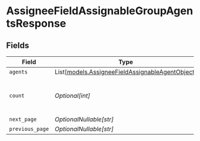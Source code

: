# AssigneeFieldAssignableGroupAgentsResponse


## Fields

| Field                                                                                              | Type                                                                                               | Required                                                                                           | Description                                                                                        |
| -------------------------------------------------------------------------------------------------- | -------------------------------------------------------------------------------------------------- | -------------------------------------------------------------------------------------------------- | -------------------------------------------------------------------------------------------------- |
| `agents`                                                                                           | List[[models.AssigneeFieldAssignableAgentObject](../models/assigneefieldassignableagentobject.md)] | :heavy_minus_sign:                                                                                 | N/A                                                                                                |
| `count`                                                                                            | *Optional[int]*                                                                                    | :heavy_minus_sign:                                                                                 | Number of agents listed in `agents` property.                                                      |
| `next_page`                                                                                        | *OptionalNullable[str]*                                                                            | :heavy_minus_sign:                                                                                 | N/A                                                                                                |
| `previous_page`                                                                                    | *OptionalNullable[str]*                                                                            | :heavy_minus_sign:                                                                                 | N/A                                                                                                |